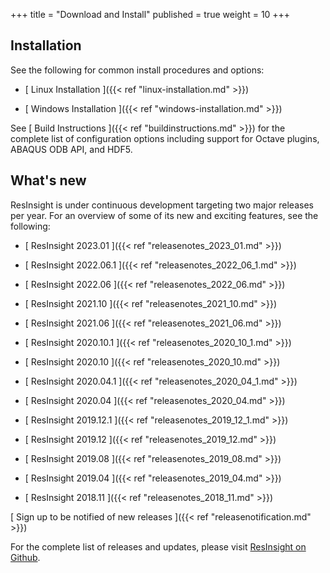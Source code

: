 +++
title = "Download and Install"
published = true
weight = 10
+++

## Installation

See the following for common install procedures and options: 

- [ Linux Installation ]({{< ref "linux-installation.md" >}})

- [ Windows Installation ]({{< ref "windows-installation.md" >}})

See [ Build Instructions ]({{< ref "buildinstructions.md" >}}) for the complete list of configuration options including support for 
Octave plugins, ABAQUS ODB API, and HDF5.


## What's new

ResInsight is under continuous development targeting two major releases per year. 
For an overview of some of its new and exciting features, see the following: 

- [ ResInsight 2023.01 ]({{< ref "releasenotes_2023_01.md" >}})

- [ ResInsight 2022.06.1 ]({{< ref "releasenotes_2022_06_1.md" >}})

- [ ResInsight 2022.06 ]({{< ref "releasenotes_2022_06.md" >}})

- [ ResInsight 2021.10 ]({{< ref "releasenotes_2021_10.md" >}})

- [ ResInsight 2021.06 ]({{< ref "releasenotes_2021_06.md" >}})

- [ ResInsight 2020.10.1 ]({{< ref "releasenotes_2020_10_1.md" >}})

- [ ResInsight 2020.10 ]({{< ref "releasenotes_2020_10.md" >}})

- [ ResInsight 2020.04.1 ]({{< ref "releasenotes_2020_04_1.md" >}})

- [ ResInsight 2020.04 ]({{< ref "releasenotes_2020_04.md" >}})

- [ ResInsight 2019.12.1 ]({{< ref "releasenotes_2019_12_1.md" >}})

- [ ResInsight 2019.12 ]({{< ref "releasenotes_2019_12.md" >}})

- [ ResInsight 2019.08 ]({{< ref "releasenotes_2019_08.md" >}})

- [ ResInsight 2019.04 ]({{< ref "releasenotes_2019_04.md" >}})

- [ ResInsight 2018.11 ]({{< ref "releasenotes_2018_11.md" >}})

[ Sign up to be notified of new releases ]({{< ref "releasenotification.md" >}})

For the complete list of releases and updates, please visit [ResInsight on Github](https://github.com/OPM/ResInsight/releases/).